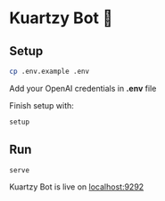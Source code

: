 # Kuartzy Bot 🤖

## Setup

```bash
cp .env.example .env
```

Add your OpenAI credentials in **.env** file

Finish setup with:

```bash
setup
```

## Run

```bash
serve
```

Kuartzy Bot is live on [localhost:9292](http://localhost:9292)
